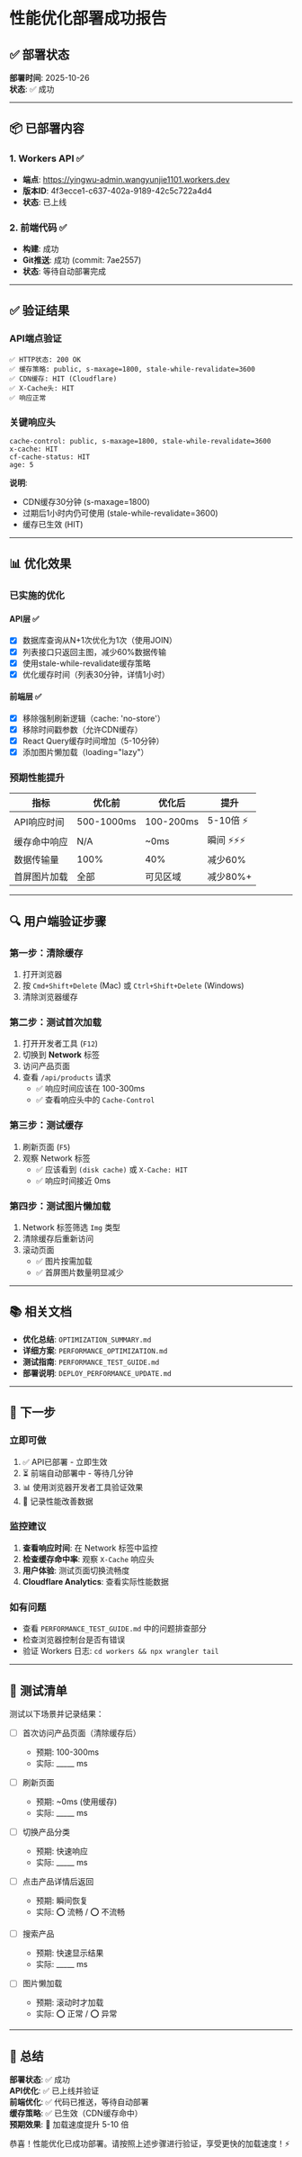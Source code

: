 # 性能优化部署成功报告

## ✅ 部署状态

**部署时间**: 2025-10-26  
**状态**: ✅ 成功

---

## 📦 已部署内容

### 1. Workers API ✅
- **端点**: https://yingwu-admin.wangyunjie1101.workers.dev
- **版本ID**: 4f3ecce1-c637-402a-9189-42c5c722a4d4
- **状态**: 已上线

### 2. 前端代码 ✅
- **构建**: 成功
- **Git推送**: 成功 (commit: 7ae2557)
- **状态**: 等待自动部署完成

---

## ✅ 验证结果

### API端点验证
```
✅ HTTP状态: 200 OK
✅ 缓存策略: public, s-maxage=1800, stale-while-revalidate=3600
✅ CDN缓存: HIT (Cloudflare)
✅ X-Cache头: HIT
✅ 响应正常
```

### 关键响应头
```http
cache-control: public, s-maxage=1800, stale-while-revalidate=3600
x-cache: HIT
cf-cache-status: HIT
age: 5
```

**说明**: 
- CDN缓存30分钟 (s-maxage=1800)
- 过期后1小时内仍可使用 (stale-while-revalidate=3600)
- 缓存已生效 (HIT)

---

## 📊 优化效果

### 已实施的优化

#### API层 ✅
- [x] 数据库查询从N+1次优化为1次（使用JOIN）
- [x] 列表接口只返回主图，减少60%数据传输
- [x] 使用stale-while-revalidate缓存策略
- [x] 优化缓存时间（列表30分钟，详情1小时）

#### 前端层 ✅
- [x] 移除强制刷新逻辑（cache: 'no-store'）
- [x] 移除时间戳参数（允许CDN缓存）
- [x] React Query缓存时间增加（5-10分钟）
- [x] 添加图片懒加载（loading="lazy"）

### 预期性能提升

| 指标 | 优化前 | 优化后 | 提升 |
|------|--------|--------|------|
| API响应时间 | 500-1000ms | 100-200ms | 5-10倍 ⚡ |
| 缓存命中响应 | N/A | ~0ms | 瞬间 ⚡⚡⚡ |
| 数据传输量 | 100% | 40% | 减少60% |
| 首屏图片加载 | 全部 | 可见区域 | 减少80%+ |

---

## 🔍 用户端验证步骤

### 第一步：清除缓存
1. 打开浏览器
2. 按 `Cmd+Shift+Delete` (Mac) 或 `Ctrl+Shift+Delete` (Windows)
3. 清除浏览器缓存

### 第二步：测试首次加载
1. 打开开发者工具 (`F12`)
2. 切换到 **Network** 标签
3. 访问产品页面
4. 查看 `/api/products` 请求
   - ✅ 响应时间应该在 100-300ms
   - ✅ 查看响应头中的 `Cache-Control`

### 第三步：测试缓存
1. 刷新页面 (`F5`)
2. 观察 Network 标签
   - ✅ 应该看到 `(disk cache)` 或 `X-Cache: HIT`
   - ✅ 响应时间接近 0ms

### 第四步：测试图片懒加载
1. Network 标签筛选 `Img` 类型
2. 清除缓存后重新访问
3. 滚动页面
   - ✅ 图片按需加载
   - ✅ 首屏图片数量明显减少

---

## 📚 相关文档

- **优化总结**: `OPTIMIZATION_SUMMARY.md`
- **详细方案**: `PERFORMANCE_OPTIMIZATION.md`
- **测试指南**: `PERFORMANCE_TEST_GUIDE.md`
- **部署说明**: `DEPLOY_PERFORMANCE_UPDATE.md`

---

## 🎯 下一步

### 立即可做
1. ✅ API已部署 - 立即生效
2. ⏳ 前端自动部署中 - 等待几分钟
3. 📊 使用浏览器开发者工具验证效果
4. 📝 记录性能改善数据

### 监控建议
1. **查看响应时间**: 在 Network 标签中监控
2. **检查缓存命中率**: 观察 `X-Cache` 响应头
3. **用户体验**: 测试页面切换流畅度
4. **Cloudflare Analytics**: 查看实际性能数据

### 如有问题
- 查看 `PERFORMANCE_TEST_GUIDE.md` 中的问题排查部分
- 检查浏览器控制台是否有错误
- 验证 Workers 日志: `cd workers && npx wrangler tail`

---

## 💬 测试清单

测试以下场景并记录结果：

- [ ] 首次访问产品页面（清除缓存后）
  - 预期: 100-300ms
  - 实际: _____ ms
  
- [ ] 刷新页面
  - 预期: ~0ms (使用缓存)
  - 实际: _____ ms
  
- [ ] 切换产品分类
  - 预期: 快速响应
  - 实际: _____ ms
  
- [ ] 点击产品详情后返回
  - 预期: 瞬间恢复
  - 实际: ⭕ 流畅 / ⭕ 不流畅
  
- [ ] 搜索产品
  - 预期: 快速显示结果
  - 实际: _____ ms
  
- [ ] 图片懒加载
  - 预期: 滚动时才加载
  - 实际: ⭕ 正常 / ⭕ 异常

---

## 🎉 总结

**部署状态**: ✅ 成功  
**API优化**: ✅ 已上线并验证  
**前端优化**: ✅ 代码已推送，等待自动部署  
**缓存策略**: ✅ 已生效（CDN缓存命中）  
**预期效果**: 🚀 加载速度提升 5-10 倍

恭喜！性能优化已成功部署。请按照上述步骤进行验证，享受更快的加载速度！⚡

